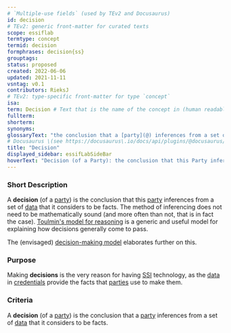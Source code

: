 ```yaml
---
# `Multiple-use fields` (used by TEv2 and Docusaurus)
id: decision
# TEv2: generic front-matter for curated texts
scope: essiflab
termtype: concept
termid: decision
formphrases: decision{ss}
grouptags:
status: proposed
created: 2022-06-06
updated: 2021-11-11
vsntag: v0.1
contributors: RieksJ
# TEv2: type-specific front-matter for type `concept`
isa:
term: Decision # Text that is the name of the concept in (human readable) texts.
fullterm:
shorterm:
synonyms:
glossaryText: "the conclusion that a [party](@) inferences from a set of [data](@) that it considers to be facts."
# Docusaurus \(see https://docusaurus\.io/docs/api/plugins/@docusaurus/plugin-content-docs#markdown-front-matter\):
title: "Decision"
displayed_sidebar: essifLabSideBar
hoverText: "Decision (of a Party): the conclusion that this Party inferences from a set of Data that it considers to be facts."
---
```


### Short Description
A **decision** (of a [party](@)) is the conclusion that this [party](@) inferences from a set of [data](@) that it considers to be facts. The method of inferencing does not need to be mathematically sound (and more often than not, that is in fact the case). [Toulmin's model for reasoning](https://www.cambridge.org/core/books/uses-of-argument/26CF801BC12004587B66778297D5567C) is a generic and useful model for explaining how decisions generally come to pass.

The (envisaged) [decision-making model](@) elaborates further on this.

### Purpose
Making **decisions** is the very reason for having [SSI](@) technology, as the [data](@) in [credentials](@) provide the facts that [parties](@) use to make them.

### Criteria
A **decision** (of a [party](@)) is the conclusion that a [party](@) inferences from a set of [data](@) that it considers to be facts.
